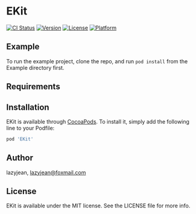# EKit

[![CI Status](http://img.shields.io/travis/lazyjean/EKit.svg?style=flat)](https://travis-ci.org/lazyjean/EKit)
[![Version](https://img.shields.io/cocoapods/v/EKit.svg?style=flat)](http://cocoapods.org/pods/EKit)
[![License](https://img.shields.io/cocoapods/l/EKit.svg?style=flat)](http://cocoapods.org/pods/EKit)
[![Platform](https://img.shields.io/cocoapods/p/EKit.svg?style=flat)](http://cocoapods.org/pods/EKit)

## Example

To run the example project, clone the repo, and run `pod install` from the Example directory first.

## Requirements

## Installation

EKit is available through [CocoaPods](http://cocoapods.org). To install
it, simply add the following line to your Podfile:

```ruby
pod 'EKit'
```

## Author

lazyjean, lazyjean@foxmail.com

## License

EKit is available under the MIT license. See the LICENSE file for more info.

